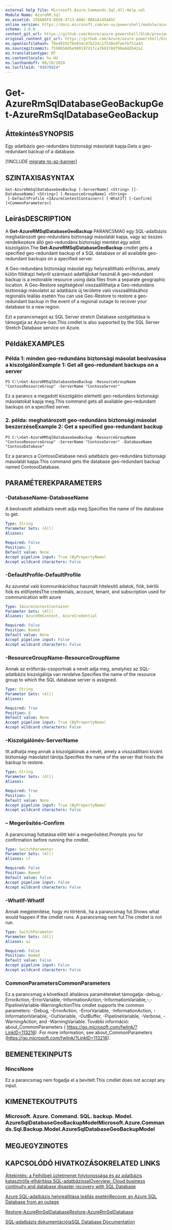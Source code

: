 ```yaml
---
external help file: Microsoft.Azure.Commands.Sql.dll-Help.xml
Module Name: AzureRM.Sql
ms.assetid: 256AA6F4-D856-4713-A0AC-0DA1A145AA5C
online version: https://docs.microsoft.com/en-us/powershell/module/azurerm.sql/get-azurermsqldatabasegeobackup
schema: 2.0.0
content_git_url: https://github.com/Azure/azure-powershell/blob/preview/src/ResourceManager/Sql/Commands.Sql/help/Get-AzureRMSqlDatabaseGeoBackup.md
original_content_git_url: https://github.com/Azure/azure-powershell/blob/preview/src/ResourceManager/Sql/Commands.Sql/help/Get-AzureRMSqlDatabaseGeoBackup.md
ms.openlocfilehash: 79e4919278e034c97b224c17538edfebfbf51a43
ms.sourcegitcommit: f599b50d5e980197d1fca769378df90a842b42a1
ms.translationtype: MT
ms.contentlocale: hu-HU
ms.lasthandoff: 08/20/2020
ms.locfileid: "93678924"
---
```

# <span data-ttu-id="2d9d4-101">Get-AzureRmSqlDatabaseGeoBackup</span><span class="sxs-lookup"><span data-stu-id="2d9d4-101">Get-AzureRmSqlDatabaseGeoBackup</span></span>

## <span data-ttu-id="2d9d4-102">Áttekintés</span><span class="sxs-lookup"><span data-stu-id="2d9d4-102">SYNOPSIS</span></span>
<span data-ttu-id="2d9d4-103">Egy adatbázis geo-redundáns biztonsági másolatát kapja.</span><span class="sxs-lookup"><span data-stu-id="2d9d4-103">Gets a geo-redundant backup of a database.</span></span>

[!INCLUDE [migrate-to-az-banner](../../includes/migrate-to-az-banner.md)]

## <span data-ttu-id="2d9d4-104">SZINTAXISA</span><span class="sxs-lookup"><span data-stu-id="2d9d4-104">SYNTAX</span></span>

```
Get-AzureRmSqlDatabaseGeoBackup [-ServerName] <String> [[-DatabaseName] <String>] [-ResourceGroupName] <String>
 [-DefaultProfile <IAzureContextContainer>] [-WhatIf] [-Confirm] [<CommonParameters>]
```

## <span data-ttu-id="2d9d4-105">Leírás</span><span class="sxs-lookup"><span data-stu-id="2d9d4-105">DESCRIPTION</span></span>
<span data-ttu-id="2d9d4-106">A **Get-AzureRMSqlDatabaseGeoBackup** PARANCSMAG egy SQL-adatbázis meghatározott geo-redundáns biztonsági másolatát kapja, vagy az összes rendelkezésre álló geo-redundáns biztonsági mentést egy adott kiszolgálón.</span><span class="sxs-lookup"><span data-stu-id="2d9d4-106">The **Get-AzureRMSqlDatabaseGeoBackup** cmdlet gets a specified geo-redundant backup of a SQL database or all available geo-redundant backups on a specified server.</span></span>

<span data-ttu-id="2d9d4-107">A Geo-redundáns biztonsági másolat egy helyreállítható erőforrás, amely külön földrajzi helyről származó adatfájlokat használ.</span><span class="sxs-lookup"><span data-stu-id="2d9d4-107">A geo-redundant backup is a restorable resource using data files from a separate geographic location.</span></span>
<span data-ttu-id="2d9d4-108">A Geo-Restore segítségével visszaállíthatja a Geo-redundáns biztonsági másolatot az adatbázis új területre való visszaállításához regionális leállás esetén.</span><span class="sxs-lookup"><span data-stu-id="2d9d4-108">You can use Geo-Restore to restore a geo-redundant backup in the event of a regional outage to recover your database to a new region.</span></span>

<span data-ttu-id="2d9d4-109">Ezt a parancsmagot az SQL Server stretch Database szolgáltatása is támogatja az Azure-ban.</span><span class="sxs-lookup"><span data-stu-id="2d9d4-109">This cmdlet is also supported by the SQL Server Stretch Database service on Azure.</span></span>

## <span data-ttu-id="2d9d4-110">Példák</span><span class="sxs-lookup"><span data-stu-id="2d9d4-110">EXAMPLES</span></span>

### <span data-ttu-id="2d9d4-111">Példa 1: minden geo-redundáns biztonsági másolat beolvasása a kiszolgálón</span><span class="sxs-lookup"><span data-stu-id="2d9d4-111">Example 1: Get all geo-redundant backups on a server</span></span>
```
PS C:\>Get-AzureRMSqlDatabaseGeoBackup -ResourceGroupName "ContosoResourceGroup" -ServerName "ContosoServer"
```

<span data-ttu-id="2d9d4-112">Ez a parancs a megadott kiszolgálón elérhető geo-redundáns biztonsági másolatokat kapja meg.</span><span class="sxs-lookup"><span data-stu-id="2d9d4-112">This command gets all available geo-redundant backups on a specified server.</span></span>

### <span data-ttu-id="2d9d4-113">2. példa: meghatározott geo-redundáns biztonsági másolat beszerzése</span><span class="sxs-lookup"><span data-stu-id="2d9d4-113">Example 2: Get a specified geo-redundant backup</span></span>
```
PS C:\>Get-AzureRMSqlDatabaseGeoBackup -ResourceGroupName "ContosoResourceGroup" -ServerName "ContosoServer" -DatabaseName "ContosoDatabase"
```

<span data-ttu-id="2d9d4-114">Ez a parancs a ContosoDatabase nevű adatbázis geo-redundáns biztonsági másolatát kapja.</span><span class="sxs-lookup"><span data-stu-id="2d9d4-114">This command gets the database geo-redundant backup named ContosoDatabase.</span></span>

## <span data-ttu-id="2d9d4-115">PARAMÉTEREK</span><span class="sxs-lookup"><span data-stu-id="2d9d4-115">PARAMETERS</span></span>

### <span data-ttu-id="2d9d4-116">-DatabaseName</span><span class="sxs-lookup"><span data-stu-id="2d9d4-116">-DatabaseName</span></span>
<span data-ttu-id="2d9d4-117">A beolvasott adatbázis nevét adja meg.</span><span class="sxs-lookup"><span data-stu-id="2d9d4-117">Specifies the name of the database to get.</span></span>

```yaml
Type: String
Parameter Sets: (All)
Aliases:

Required: False
Position: 2
Default value: None
Accept pipeline input: True (ByPropertyName)
Accept wildcard characters: False
```

### <span data-ttu-id="2d9d4-118">-DefaultProfile</span><span class="sxs-lookup"><span data-stu-id="2d9d4-118">-DefaultProfile</span></span>
<span data-ttu-id="2d9d4-119">Az azuretal való kommunikációhoz használt hitelesítő adatok, fiók, bérlői fiók és előfizetés</span><span class="sxs-lookup"><span data-stu-id="2d9d4-119">The credentials, account, tenant, and subscription used for communication with azure</span></span>

```yaml
Type: IAzureContextContainer
Parameter Sets: (All)
Aliases: AzureRmContext, AzureCredential

Required: False
Position: Named
Default value: None
Accept pipeline input: False
Accept wildcard characters: False
```

### <span data-ttu-id="2d9d4-120">-ResourceGroupName</span><span class="sxs-lookup"><span data-stu-id="2d9d4-120">-ResourceGroupName</span></span>
<span data-ttu-id="2d9d4-121">Annak az erőforrás-csoportnak a nevét adja meg, amelyhez az SQL-adatbázis kiszolgálója van rendelve.</span><span class="sxs-lookup"><span data-stu-id="2d9d4-121">Specifies the name of the resource group to which the SQL database server is assigned.</span></span>

```yaml
Type: String
Parameter Sets: (All)
Aliases:

Required: True
Position: 0
Default value: None
Accept pipeline input: True (ByPropertyName)
Accept wildcard characters: False
```

### <span data-ttu-id="2d9d4-122">-Kiszolgálónév</span><span class="sxs-lookup"><span data-stu-id="2d9d4-122">-ServerName</span></span>
<span data-ttu-id="2d9d4-123">Itt adhatja meg annak a kiszolgálónak a nevét, amely a visszaállítani kívánt biztonsági másolatot tárolja.</span><span class="sxs-lookup"><span data-stu-id="2d9d4-123">Specifies the name of the server that hosts the backup to restore.</span></span>

```yaml
Type: String
Parameter Sets: (All)
Aliases:

Required: True
Position: 1
Default value: None
Accept pipeline input: True (ByPropertyName)
Accept wildcard characters: False
```

### <span data-ttu-id="2d9d4-124">– Megerősítés</span><span class="sxs-lookup"><span data-stu-id="2d9d4-124">-Confirm</span></span>
<span data-ttu-id="2d9d4-125">A parancsmag futtatása előtt kéri a megerősítést.</span><span class="sxs-lookup"><span data-stu-id="2d9d4-125">Prompts you for confirmation before running the cmdlet.</span></span>

```yaml
Type: SwitchParameter
Parameter Sets: (All)
Aliases: cf

Required: False
Position: Named
Default value: False
Accept pipeline input: False
Accept wildcard characters: False
```

### <span data-ttu-id="2d9d4-126">-WhatIf</span><span class="sxs-lookup"><span data-stu-id="2d9d4-126">-WhatIf</span></span>
<span data-ttu-id="2d9d4-127">Annak megjelenítése, hogy mi történik, ha a parancsmag fut.</span><span class="sxs-lookup"><span data-stu-id="2d9d4-127">Shows what would happen if the cmdlet runs.</span></span>
<span data-ttu-id="2d9d4-128">A parancsmag nem fut.</span><span class="sxs-lookup"><span data-stu-id="2d9d4-128">The cmdlet is not run.</span></span>

```yaml
Type: SwitchParameter
Parameter Sets: (All)
Aliases: wi

Required: False
Position: Named
Default value: False
Accept pipeline input: False
Accept wildcard characters: False
```

### <span data-ttu-id="2d9d4-129">CommonParameters</span><span class="sxs-lookup"><span data-stu-id="2d9d4-129">CommonParameters</span></span>
<span data-ttu-id="2d9d4-130">Ez a parancsmag a következő általános paramétereket támogatja:-debug,-ErrorAction,-ErrorVariable,-InformationAction,-InformationVariable,-,-PipelineVariable-WarningAction</span><span class="sxs-lookup"><span data-stu-id="2d9d4-130">This cmdlet supports the common parameters: -Debug, -ErrorAction, -ErrorVariable, -InformationAction, -InformationVariable, -OutVariable, -OutBuffer, -PipelineVariable, -Verbose, -WarningAction, and -WarningVariable.</span></span> <span data-ttu-id="2d9d4-131">További információ: about_CommonParameters ( https://go.microsoft.com/fwlink/?LinkID=113216) .</span><span class="sxs-lookup"><span data-stu-id="2d9d4-131">For more information, see about_CommonParameters (https://go.microsoft.com/fwlink/?LinkID=113216).</span></span>

## <span data-ttu-id="2d9d4-132">BEMENETEK</span><span class="sxs-lookup"><span data-stu-id="2d9d4-132">INPUTS</span></span>

### <span data-ttu-id="2d9d4-133">Nincs</span><span class="sxs-lookup"><span data-stu-id="2d9d4-133">None</span></span>
<span data-ttu-id="2d9d4-134">Ez a parancsmag nem fogadja el a bevitelt.</span><span class="sxs-lookup"><span data-stu-id="2d9d4-134">This cmdlet does not accept any input.</span></span>

## <span data-ttu-id="2d9d4-135">KIMENETEK</span><span class="sxs-lookup"><span data-stu-id="2d9d4-135">OUTPUTS</span></span>

### <span data-ttu-id="2d9d4-136">Microsoft. Azure. Command. SQL. backup. Model. AzureSqlDatabaseGeoBackupModel</span><span class="sxs-lookup"><span data-stu-id="2d9d4-136">Microsoft.Azure.Commands.Sql.Backup.Model.AzureSqlDatabaseGeoBackupModel</span></span>

## <span data-ttu-id="2d9d4-137">MEGJEGYZI</span><span class="sxs-lookup"><span data-stu-id="2d9d4-137">NOTES</span></span>

## <span data-ttu-id="2d9d4-138">KAPCSOLÓDÓ HIVATKOZÁSOK</span><span class="sxs-lookup"><span data-stu-id="2d9d4-138">RELATED LINKS</span></span>

[<span data-ttu-id="2d9d4-139">Áttekintés: a Felhőbeli üzletmenet folytonossága és az adatbázis katasztrófa-elhárítása SQL-adatbázissal</span><span class="sxs-lookup"><span data-stu-id="2d9d4-139">Overview: Cloud business continuity and database disaster recovery with SQL Database</span></span>](https://go.microsoft.com/fwlink/?LinkId=746881)

[<span data-ttu-id="2d9d4-140">Azure SQL-adatbázis helyreállítása leállás esetén</span><span class="sxs-lookup"><span data-stu-id="2d9d4-140">Recover an Azure SQL Database from an outage</span></span>](https://go.microsoft.com/fwlink/?LinkId=746882)

[<span data-ttu-id="2d9d4-141">Restore-AzureRmSqlDatabase</span><span class="sxs-lookup"><span data-stu-id="2d9d4-141">Restore-AzureRmSqlDatabase</span></span>](./Restore-AzureRmSqlDatabase.md)

[<span data-ttu-id="2d9d4-142">SQL-adatbázis dokumentációja</span><span class="sxs-lookup"><span data-stu-id="2d9d4-142">SQL Database Documentation</span></span>](https://docs.microsoft.com/azure/sql-database/)
